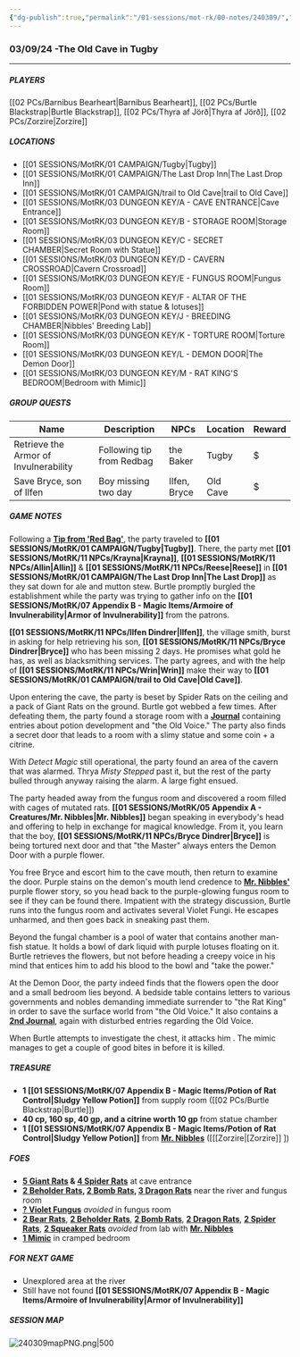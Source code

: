 ```yaml
---
{"dg-publish":true,"permalink":"/01-sessions/mot-rk/00-notes/240309/","tags":["Interlopers"]}
---
```



### 03/09/24 -The Old Cave in Tugby
---
##### PLAYERS
[[02 PCs/Barnibus Bearheart\|Barnibus Bearheart]], [[02 PCs/Burtle Blackstrap\|Burtle Blackstrap]], [[02 PCs/Thyra af Jörð\|Thyra af Jörð]], [[02 PCs/Zorzire\|Zorzire]] 

##### LOCATIONS

- [[01 SESSIONS/MotRK/01 CAMPAIGN/Tugby\|Tugby]]
- [[01 SESSIONS/MotRK/01 CAMPAIGN/The Last Drop Inn\|The Last Drop Inn]]
- [[01 SESSIONS/MotRK/01 CAMPAIGN/trail to Old Cave\|trail to Old Cave]]
- [[01 SESSIONS/MotRK/03 DUNGEON KEY/A - CAVE ENTRANCE\|Cave Entrance]]
- [[01 SESSIONS/MotRK/03 DUNGEON KEY/B - STORAGE ROOM\|Storage Room]]
- [[01 SESSIONS/MotRK/03 DUNGEON KEY/C - SECRET CHAMBER\|Secret Room with Statue]]
- [[01 SESSIONS/MotRK/03 DUNGEON KEY/D - CAVERN CROSSROAD\|Cavern Crossroad]]
- [[01 SESSIONS/MotRK/03 DUNGEON KEY/E - FUNGUS ROOM\|Fungus Room]]
- [[01 SESSIONS/MotRK/03 DUNGEON KEY/F - ALTAR OF THE FORBIDDEN POWER\|Pond with statue & lotuses]]
- [[01 SESSIONS/MotRK/03 DUNGEON KEY/J - BREEDING CHAMBER\|Nibbles' Breeding Lab]]
- [[01 SESSIONS/MotRK/03 DUNGEON KEY/K - TORTURE ROOM\|Torture Room]]
- [[01 SESSIONS/MotRK/03 DUNGEON KEY/L - DEMON DOOR\|The Demon Door]]
- [[01 SESSIONS/MotRK/03 DUNGEON KEY/M - RAT KING'S BEDROOM\|Bedroom with Mimic]]         

##### GROUP QUESTS

| Name                                  | Description               | NPCs         | Location | Reward |
| ------------------------------------- | ------------------------- | ------------ | -------- | ------ |
| Retrieve the Armor of Invulnerability | Following tip from Redbag | the Baker    | Tugby    | $      |
| Save Bryce, son of Ilfen              | Boy missing two day       | Ilfen, Bryce | Old Cave | $       |

##### GAME NOTES 

Following a **[Tip from 'Red Bag'](https://imgur.com/cJHBnnH)**, the party traveled to **[[01 SESSIONS/MotRK/01 CAMPAIGN/Tugby\|Tugby]]**. There, the party met **[[01 SESSIONS/MotRK/11 NPCs/Krayna\|Krayna]]**, **[[01 SESSIONS/MotRK/11 NPCs/Allin\|Allin]]** & **[[01 SESSIONS/MotRK/11 NPCs/Reese\|Reese]]** in **[[01 SESSIONS/MotRK/01 CAMPAIGN/The Last Drop Inn\|The Last Drop]]** as they sat down for ale and mutton stew.  Burtle promptly burgled the establishment while the party was trying to gather info on the **[[01 SESSIONS/MotRK/07 Appendix B - Magic Items/Armoire of Invulnerability\|Armor of Invulnerability]]** from the patrons.   

**[[01 SESSIONS/MotRK/11 NPCs/Ilfen Dindrer\|Ilfen]]**, the village smith, burst in asking for help retrieving his son, **[[01 SESSIONS/MotRK/11 NPCs/Bryce Dindrer\|Bryce]]** who has been missing 2 days.  He promises what gold he has, as well as blacksmithing services.  The party agrees, and with the help of **[[01 SESSIONS/MotRK/11 NPCs/Wrin\|Wrin]]** make their way to **[[01 SESSIONS/MotRK/01 CAMPAIGN/trail to Old Cave\|Old Cave]]**.

Upon entering the cave, the party is beset by Spider Rats on the ceiling and a pack of Giant Rats on the ground.  Burtle got webbed a few times.  After defeating them, the party found a storage room with a **[Journal](https://imgur.com/hT2NuPI)** containing entries about potion development and "the Old Voice."  The party also finds a secret door that leads to a room with a slimy statue and some coin + a citrine.

With _Detect Magic_ still operational, the party found an area of the cavern that was alarmed.  Thrya _Misty Stepped_ past it, but the rest of the party bulled through anyway raising the alarm.  A large fight ensued.  

The party headed away from the fungus room and discovered a room filled with cages of mutated rats.  **[[01 SESSIONS/MotRK/05 Appendix A - Creatures/Mr. Nibbles\|Mr. Nibbles]]** began speaking in everybody's head and offering to help in exchange for magical knowledge.  From it, you learn that the boy, **[[01 SESSIONS/MotRK/11 NPCs/Bryce Dindrer\|Bryce]]** is being tortured next door and that "the Master" always enters the Demon Door with a purple flower.

You free Bryce and escort him to the cave mouth, then return to examine the door.  Purple stains on the demon's mouth lend credence to **[Mr. Nibbles'](https://imgur.com/1tNiAnW)** purple flower story, so you head back to the purple-glowing fungus room to see if they can be found there.  Impatient with the strategy discussion, Burtle runs into the fungus room and activates several Violet Fungi.  He escapes unharmed, and then goes back in sneaking past them.

Beyond the fungal chamber is a pool of water that contains another man-fish statue.  It holds a bowl of dark liquid with purple lotuses floating on it.  Burtle retrieves the flowers, but not before heading a creepy voice in his mind that entices him to add his blood to the bowl and "take the power."

At the Demon Door, the party indeed finds that the flowers open the door and a small bedroom lies beyond.  A bedside table contains letters to various governments and nobles demanding immediate surrender to "the Rat King" in order to save the surface world from "the Old Voice."  It also contains a **[2nd Journal](https://imgur.com/HjU9B2g)**, again with disturbed entries regarding the Old Voice.

When Burtle attempts to investigate the chest, it attacks him .  The mimic manages to get a couple of good bites in before it is killed.

##### TREASURE
- **1 [[01 SESSIONS/MotRK/07 Appendix B - Magic Items/Potion of Rat Control\|Sludgy Yellow Potion]]** from supply room ([[02 PCs/Burtle Blackstrap\|Burtle]])
- **40 cp, 160 sp, 40 gp, and a citrine worth 10 gp**  from statue chamber
- **1 [[01 SESSIONS/MotRK/07 Appendix B - Magic Items/Potion of Rat Control\|Sludgy Yellow Potion]]** from **[Mr. Nibbles](https://imgur.com/1tNiAnW)** ([[[Zorzire\|[Zorzire]] ])

##### FOES

 - **[5 Giant Rats](https://2e.aonprd.com/Images/Monsters/Rat_GiantRat.png) & [4 Spider Rats](https://imgur.com/ETuyMao)** at cave entrance
 - **[2 Beholder Rats](https://imgur.com/CkPTS2o), [2 Bomb Rats](https://imgur.com/4kwvmAe),  [3 Dragon Rats](https://imgur.com/oyZUh78)** near the river and fungus room
 - **[? Violet Fungus](https://www.dndbeyond.com/avatars/thumbnails/29317/506/1000/1000/638004853119895129.jpeg)** *avoided* in fungus room 
 - **[2 Bear Rats](https://imgur.com/eFC8mc3)**, **[2 Beholder Rats](https://imgur.com/CkPTS2o)**, **[2 Bomb Rats](https://imgur.com/4kwvmAe)**, **[2 Dragon Rats](https://imgur.com/oyZUh78)**, **[2 Spider Rats](https://imgur.com/ETuyMao)**, **[2 Squeaker Rats](https://imgur.com/sHi9IWd)** *avoided* from lab with **[Mr. Nibbles](https://imgur.com/1tNiAnW)** 
 - **[1 Mimic](https://www.dndbeyond.com/avatars/thumbnails/30833/408/1000/1000/638063863232165584.png)** in cramped bedroom

##### FOR NEXT GAME
- Unexplored area at the river 
- Still have not found **[[01 SESSIONS/MotRK/07 Appendix B - Magic Items/Armoire of Invulnerability\|Armor of Invulnerability]]**

##### SESSION MAP
![240309mapPNG.png|500](/img/user/01%20SESSIONS/MotRK/00%20NOTES/240309mapPNG.png)

